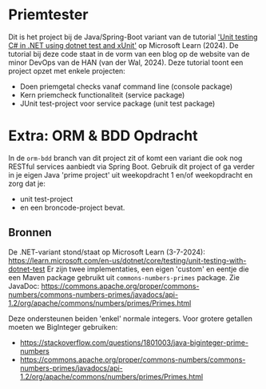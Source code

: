 # Priemtester

Dit is het project bij de Java/Spring-Boot variant van de tutorial ['Unit testing C# in .NET using dotnet test and xUnit'](<https://learn.microsoft.com/en-us/dotnet/core/testing/unit-testing-with-dotnet-test>) op Microsoft Learn (2024). De tutorial bij deze code staat in de vorm van een blog op de website van de minor DevOps van de HAN (van der Wal, 2024). Deze tutorial toont een project opzet met enkele projecten:

- Doen priemgetal checks vanaf command line (console package)
- Kern priemcheck functionaliteit (service package)
- JUnit test-project voor service package (unit test package)

# Extra: ORM & BDD Opdracht

In de `orm-bdd` branch van dit project zit of komt een variant die ook nog RESTful services aanbiedt via Spring Boot. Gebruik dit project of ga verder in je eigen Java 'prime project' uit weekopdracht 1 en/of weekopdracht en zorg dat je:

- unit test-project
- en een broncode-project bevat.

## Bronnen

De .NET-variant stond/staat op Microsoft Learn (3-7-2024): <https://learn.microsoft.com/en-us/dotnet/core/testing/unit-testing-with-dotnet-test>
Er zijn twee implementaties, een eigen 'custom' en eentje die een Maven package gebruikt uit `commons-numbers-primes` package. Zie JavaDoc:
https://commons.apache.org/proper/commons-numbers/commons-numbers-primes/javadocs/api-1.2/org/apache/commons/numbers/primes/Primes.html

Deze ondersteunen beiden 'enkel' normale integers. Voor grotere getallen moeten we BigInteger gebruiken:
- https://stackoverflow.com/questions/1801003/java-biginteger-prime-numbers
- https://commons.apache.org/proper/commons-numbers/commons-numbers-primes/javadocs/api-1.2/org/apache/commons/numbers/primes/Primes.html